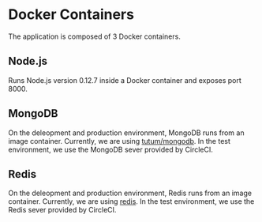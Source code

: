 # Docker Containers
The application is composed of 3 Docker containers.

## Node.js
Runs Node.js version 0.12.7 inside a Docker container and exposes port 8000.  

## MongoDB
On the deleopment and production environment, MongoDB runs 
from an image container. 
Currently, we are using [tutum/mongodb](https://hub.docker.com/r/tutum/mongodb/).
In the test environment, we use the MongoDB sever provided by CircleCI.


## Redis
On the deleopment and production environment, Redis runs 
from an image container. 
Currently, we are using [redis](https://hub.docker.com/_/redis/).
In the test environment, we use the Redis sever provided by CircleCI.
